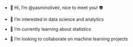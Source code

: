 - 👋 Hi, I’m @yasminoliveir, nice to meet you! :alien:

- 👀 I’m interested in data science and analytics

- :hammer:  I’m currently learning about statistics 

- :rocket: I’m looking to collaborate on machine learning projects

<!---
yasminoliveir/yasminoliveir is a ✨ special ✨ repository because its `README.md` (this file) appears on your GitHub profile.
You can click the Preview link to take a look at your changes.
--->
